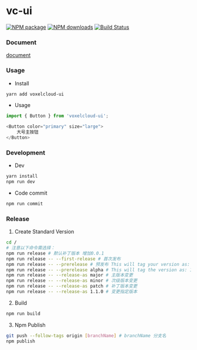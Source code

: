 vc-ui
========

[![NPM package][npm]][npm-url]
[![NPM downloads][npm-downloads-image]][npm-url]
[![Build Status][build-status]][build-status-url]

### Document

[document](https://harrychen0506.github.io/vc-ui/)

### Usage

* Install

``` bash
yarn add voxelcloud-ui
```

* Usage

``` javascript
import { Button } from 'voxelcloud-ui';

<Button color="primary" size="large">
    大号主按钮
</Button>
```

### Development

* Dev

``` bash
yarn install
npm run dev
```

* Code commit

``` bash
npm run commit
```

### Release

1.  Create Standard Version

``` bash
cd /
# 注意以下命令需选择：
npm run release # 默认补丁版本 增加0.0.1
npm run release -- --first-release # 首次发布
npm run release -- --prerelease # 预发布 This will tag your version as: 1.0.1-0
npm run release -- --prerelease alpha # This will tag the version as: 1.0.1-alpha.0
npm run release -- --release-as major # 主版本变更
npm run release -- --release-as minor # 次级版本变更
npm run release -- --release-as patch # 补丁版本变更
npm run release -- --release-as 1.1.0 # 变更指定版本
```

2. Build

``` bash
npm run build
```

3. Npm Publish

``` bash
git push --follow-tags origin [branchName] # branchName 分支名
npm publish 
```

[npm]: https://img.shields.io/npm/v/voxelcloud-ui.svg
[npm-url]: https://www.npmjs.com/package/voxelcloud-ui
[npm-downloads-image]: http://img.shields.io/npm/dm/voxelcloud-ui.svg?style=flat
[build-status]: https://www.travis-ci.org/HarryChen0506/vc-ui.svg?branch=develop
[build-status-url]: https://www.travis-ci.org/HarryChen0506/vc-ui
